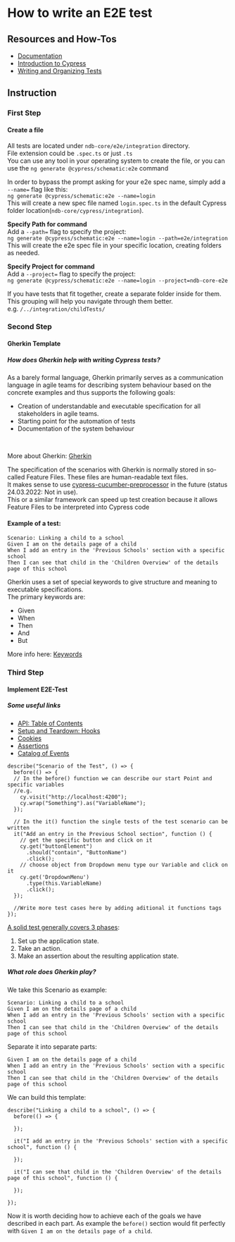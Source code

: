 # How to write an E2E test

## Resources and How-Tos
* [Documentation](https://docs.cypress.io/guides/getting-started/writing-your-first-test)
* [Introduction to Cypress](https://docs.cypress.io/guides/core-concepts/introduction-to-cypress)
* [Writing and Organizing Tests](https://docs.cypress.io/guides/core-concepts/writing-and-organizing-tests)

## Instruction
### First Step
#### Create a file
All tests are located under `ndb-core/e2e/integration` directory. 
<br />
File extension could be `.spec.ts` or just `.ts`
<br />
You can use any tool in your operating system to create the file, or you can use the `ng generate @cypress/schematic:e2e` command

In order to bypass the prompt asking for your e2e spec name, simply add a `--name=` flag like this:
<br />
`ng generate @cypress/schematic:e2e --name=login`
<br />
This will create a new spec file named `login.spec.ts` in the default Cypress folder location(`ndb-core/cypress/integration`).

**Specify Path for command**
<br />
Add a `--path=` flag to specify the project:
<br />
`ng generate @cypress/schematic:e2e --name=login --path=e2e/integration`
<br />
This will create the e2e spec file in your specific location, creating folders as needed.

**Specify Project for command**
<br />
Add a `--project=` flag to specify the project:
<br />
`ng generate @cypress/schematic:e2e --name=login --project=ndb-core-e2e`

If you have tests that fit together, create a separate folder inside for them. This grouping will help you navigate through them better.
<br />
e.g. `/../integration/childTests/`
<br />

### Second Step
#### Gherkin Template
##### How does Gherkin help with writing Cypress tests?

As a barely formal language, Gherkin primarily serves as a communication language in agile teams for describing system behaviour based on the concrete examples and thus supports the following goals:

- Creation of understandable and executable specification for all stakeholders in agile teams.
- Starting point for the automation of tests
- Documentation of the system behaviour
<br />

More about Gherkin: [Gherkin](https://cucumber.io/docs/gherkin/)

The specification of the scenarios with Gherkin is normally stored in so-called Feature Files. These files are human-readable text files.
<br />
It makes sense to use [cypress-cucumber-preprocessor](https://github.com/TheBrainFamily/cypress-cucumber-preprocessor) in the future (status 24.03.2022: Not in use).
<br />
This or a similar framework can speed up test creation because it allows Feature Files to be interpreted into Cypress code
#### Example of a test:
```
Scenario: Linking a child to a school
Given I am on the details page of a child
When I add an entry in the 'Previous Schools' section with a specific school
Then I can see that child in the 'Children Overview' of the details page of this school
```

Gherkin uses a set of special keywords to give structure and meaning to executable specifications.
<br />
The primary keywords are:
- Given 
- When
- Then 
- And 
- But

More info here: [Keywords](https://cucumber.io/docs/gherkin/reference/#keywords)




### Third Step
#### Implement E2E-Test

##### Some useful links
* [API: Table of Contents](https://docs.cypress.io/api/table-of-contents)
* [Setup and Teardown: Hooks](https://docs.cypress.io/guides/core-concepts/writing-and-organizing-tests#Hooks)
* [Cookies](https://docs.cypress.io/api/cypress-api/cookies)
* [Assertions](https://docs.cypress.io/guides/references/assertions)
* [Catalog of Events](https://docs.cypress.io/api/events/catalog-of-events)
```
describe("Scenario of the Test", () => {
  before(() => {
  // In the before() function we can describe our start Point and specific variables
  //e.g.
    cy.visit("http://localhost:4200");
    cy.wrap("Something").as("VariableName");
  });

  // In the it() function the single tests of the test scenario can be written
  it("Add an entry in the Previous School section", function () {
    // get the specific button and click on it
    cy.get("buttonElement")
      .should("contain", "ButtonName")
      .click();
    // choose object from Dropdown menu type our Variable and click on it
    cy.get('DropdownMenu')
      .type(this.VariableName)
      .click();
  });
  
  //Write more test cases here by adding aditional it functions tags
});

```
[A solid test generally covers 3 phases](https://docs.cypress.io/guides/getting-started/writing-your-first-test#Write-a-real-test):

<ol>
<li>Set up the application state.</li>
<li>Take an action.</li>
<li>Make an assertion about the resulting application state.</li>
</ol>

##### What role does Gherkin play?

We take this Scenario as example:
```
Scenario: Linking a child to a school
Given I am on the details page of a child
When I add an entry in the 'Previous Schools' section with a specific school
Then I can see that child in the 'Children Overview' of the details page of this school
```
Separate it into separate parts:

`Given I am on the details page of a child`
<br />
`When I add an entry in the 'Previous Schools' section with a specific school`
<br />
`Then I can see that child in the 'Children Overview' of the details page of this school`


We can build this template:
```
describe("Linking a child to a school", () => {
  before(() => {
  
  });

  it("I add an entry in the 'Previous Schools' section with a specific school", function () {
      
  });
  
  it("I can see that child in the 'Children Overview' of the details page of this school", function () {
      
  });
  
});
```
Now it is worth deciding how to achieve each of the goals we have described in each part. As example the `before()` section would fit perfectly with ``Given I am on the details page of a child``.

